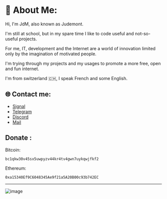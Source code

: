 # 💫 About Me:



Hi, I'm JdM, also known as Judemont.

I'm still at school, but in my spare time I like to code useful and not-so-useful projects.

For me, IT, development and the Internet are a world of innovation limited only by the imagination of motivated people.

I'm trying through my projects and my usages to promote a more free, open and fun internet. 


I'm from switzerland 🇨🇭, I speak French and some English.


## 🌐 Contact me:

- [Signal](https://signal.me/#eu/wzJyfbnckMMmu5jw+RV/qivMpQmMCKl674adHd1aQ+opeF++NaFFpIOQ3bGnMI1n)
- [Telegram](https://t.me/judemont)
- [Discord](https://discord.gg/9173)
- [Mail](mailto:julien@rmbi.ch?subject=Hello)

## Donate :
Bitcoin: 
```
bc1qkw30v45sx5uwpyzv44kr4tv4gwn7uykqwjfkf2
```


Ethereum:
```
0xa15340Ef9C6048345Ae9f21a5A20B00c93b742EC
```





---
![image](https://github.com/judemont/judemont/assets/96385330/4d206529-e5f5-4ce7-a6b5-6c7a0fa1fa04)

